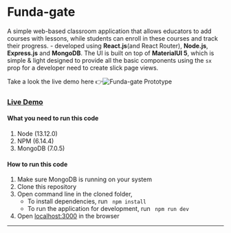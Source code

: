 # Funda-gate

A simple web-based classroom application that allows educators to add courses with lessons, while students can enroll in these courses and track their progress. - developed using **React.js**(and React Router), **Node.js**, **Express.js** and **MongoDB**. The UI is built on top of **MaterialUI 5**, which is simple & light designed to provide all the basic components using the `sx` prop for a developer need to create slick page views.

Take a look the live demo here 👉![Funda-gate Prototype](https://github.com/mutomb/fundagate/blob/skeleton/client/public/images/prototype.png "Funda-gate") 

### [Live Demo](http://URL_To_Demo "Funda-gate") 

#### What you need to run this code
1. Node (13.12.0)
2. NPM (6.14.4)
3. MongoDB (7.0.5)

####  How to run this code
1. Make sure MongoDB is running on your system
2. Clone this repository
3. Open command line in the cloned folder,
   - To install dependencies, run ```  npm install  ```
   - To run the application for development, run ```  npm run dev  ```
4. Open [localhost:3000](http://localhost:3000/) in the browser
----
